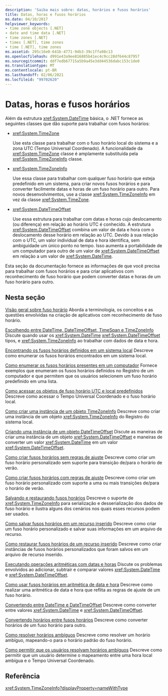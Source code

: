 ```yaml
---
description: 'Saiba mais sobre: datas, horários e fusos horários'
title: Datas, horas e fusos horários
ms.date: 04/10/2017
helpviewer_keywords:
- time zone objects [.NET]
- date and time data [.NET]
- time zones [.NET]
- times [.NET], time zones
- time [.NET], time zones
ms.assetid: 295c16e0-641b-4771-94b3-39c1ffa98c13
ms.openlocfilehash: d991e43a9ee816885b41ec4c9cc28df644c87957
ms.sourcegitcommit: ddf7edb67715a5b9a45e3dd44536dabc153c1de0
ms.translationtype: MT
ms.contentlocale: pt-BR
ms.lasthandoff: 02/06/2021
ms.locfileid: "99702620"
---
```

# <a name="dates-times-and-time-zones"></a>Datas, horas e fusos horários

Além da estrutura <xref:System.DateTime> básica, o .NET fornece as seguintes classes que dão suporte para trabalhar com fusos horários:

* <xref:System.TimeZone>

  Use esta classe para trabalhar com o fuso horário local do sistema e a zona UTC (Tempo Universal Coordenado). A funcionalidade da <xref:System.TimeZone> classe é amplamente substituída pela <xref:System.TimeZoneInfo> classe.

* <xref:System.TimeZoneInfo>

  Use essa classe para trabalhar com qualquer fuso horário que esteja predefinido em um sistema, para criar novos fusos horários e para converter facilmente datas e horas de um fuso horário para outro. Para novos desenvolvimentos, use a classe <xref:System.TimeZoneInfo> em vez da classe <xref:System.TimeZone>.

* <xref:System.DateTimeOffset>

  Use essa estrutura para trabalhar com datas e horas cujo deslocamento (ou diferença) em relação ao horário UTC é conhecido. A estrutura <xref:System.DateTimeOffset> combina um valor de data e hora com o deslocamento desse horário em relação ao UTC. Devido à sua relação com o UTC, um valor individual de data e hora identifica, sem ambiguidade um único ponto no tempo. Isso aumenta a portabilidade de um computador para outro de um valor de <xref:System.DateTimeOffset> em relação a um valor de <xref:System.DateTime>.

Esta seção da documentação fornece as informações de que você precisa para trabalhar com fusos horários e para criar aplicativos com reconhecimento de fuso horário que podem converter datas e horas de um fuso horário para outro.

## <a name="in-this-section"></a>Nesta seção

[Visão geral sobre fuso horário](time-zone-overview.md) Aborda a terminologia, os conceitos e as questões envolvidas na criação de aplicativos com reconhecimento de fuso horário.

[Escolhendo entre DateTime, DateTimeOffset, TimeSpan e TimeZoneInfo](choosing-between-datetime.md) Discute quando usar os <xref:System.DateTime> <xref:System.DateTimeOffset> tipos, e <xref:System.TimeZoneInfo> ao trabalhar com dados de data e hora.

[Encontrando os fusos horários definidos em um sistema local](finding-the-time-zones-on-local-system.md) Descreve como enumerar os fusos horários encontrados em um sistema local.

[Como enumerar os fusos horários presentes em um computador](enumerate-time-zones.md) Fornece exemplos que enumeram os fusos horários definidos no Registro de um computador e que permitem que os usuários selecionem um fuso horário predefinido em uma lista.

[Como acessar os objetos de fuso horário UTC e local predefinidos](access-utc-and-local.md) Descreve como acessar o Tempo Universal Coordenado e o fuso horário local.

[Como criar uma instância de um objeto TimeZoneInfo](instantiate-time-zone-info.md) Descreve como criar uma instância de um objeto <xref:System.TimeZoneInfo> do Registro do sistema local.

[Criando uma instância de um objeto DateTimeOffset](instantiating-a-datetimeoffset-object.md) Discute as maneiras de criar uma instância de um objeto <xref:System.DateTimeOffset> e maneiras de converter um valor <xref:System.DateTime> em um valor <xref:System.DateTimeOffset>.

[Como criar fusos horários sem regras de ajuste](create-time-zones-without-adjustment-rules.md) Descreve como criar um fuso horário personalizado sem suporte para transição de/para o horário de verão.

[Como criar fusos horários com regras de ajuste](create-time-zones-with-adjustment-rules.md) Descreve como criar um fuso horário personalizado com suporte a uma ou mais transições de/para o horário de verão.

[Salvando e restaurando fusos horários](saving-and-restoring-time-zones.md) Descreve o suporte de <xref:System.TimeZoneInfo> para serialização e desserialização dos dados de fuso horário e ilustra alguns dos cenários nos quais esses recursos podem ser usados.

[Como salvar fusos horários em um recurso inserido](save-time-zones-to-an-embedded-resource.md) Descreve como criar um fuso horário personalizado e salvar suas informações em um arquivo de recurso.

[Como restaurar fusos horários de um recurso inserido](restore-time-zones-from-an-embedded-resource.md) Descreve como criar instâncias de fusos horários personalizados que foram salvos em um arquivo de recurso inserido.

[Executando operações aritméticas com datas e horas](performing-arithmetic-operations.md) Discute os problemas envolvidos ao adicionar, subtrair e comparar valores <xref:System.DateTime> e <xref:System.DateTimeOffset>.

[Como usar fusos horários em aritmética de data e hora](use-time-zones-in-arithmetic.md) Descreve como realizar uma aritmética de data e hora que reflita as regras de ajuste de um fuso horário.

[Convertendo entre DateTime e DateTimeOffset](converting-between-datetime-and-offset.md) Descreve como converter entre valores <xref:System.DateTime> e <xref:System.DateTimeOffset>.

[Convertendo horários entre fusos horários](converting-between-time-zones.md) Descreve como converter horários de um fuso horário para outro.

[Como resolver horários ambíguos](resolve-ambiguous-times.md) Descreve como resolver um horário ambíguo, mapeando-o para o horário padrão do fuso horário.

[Como permitir que os usuários resolvam horários ambíguos](let-users-resolve-ambiguous-times.md) Descreve como permitir que um usuário determine o mapeamento entre uma hora local ambígua e o Tempo Universal Coordenado.

## <a name="reference"></a>Referência

<xref:System.TimeZoneInfo?displayProperty=nameWithType>
